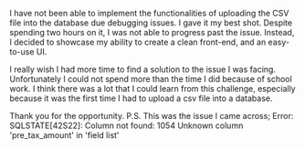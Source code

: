 I have not been able to implement the functionalities of uploading the CSV file into the database due debugging issues. I gave it my best shot. Despite spending two hours on it, I was not able to progress past the issue. Instead, I decided to showcase my ability to create a clean  front-end, and an easy-to-use UI.

I really wish I had more time to find a solution to the issue I was facing. Unfortunately I could not spend more than the time I did because of school work. I think there was a lot that I could learn from this challenge, especially because it was the first time I had to upload a csv file into a database.

Thank you for the opportunity.
P.S. This was the issue I came across;
	Error: SQLSTATE[42S22]: Column not found: 1054 Unknown column 'pre_tax_amount' in 'field list'
